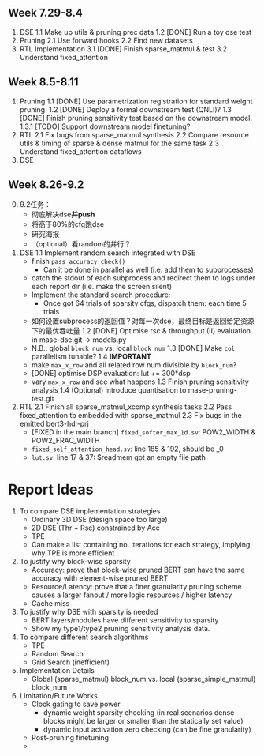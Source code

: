 ## Week 7.29-8.4
1. DSE
    1.1 Make up utils & pruning prec data
    1.2 [DONE] Run a toy dse test
2. Pruning
   2.1 Use forward hooks
   2.2 Find new datasets
3. RTL Implementation 
   3.1 [DONE] Finish sparse_matmul & test
   3.2 Understand fixed_attention


## Week 8.5-8.11

1. Pruning
   1.1 [DONE] Use parametrization registration for standard weight pruning.
   1.2 [DONE] Deploy a formal downstream test (QNLI)?
   1.3 [DONE] Finish pruning sensitivity test based on the downstream model.
      1.3.1 [TODO] Support downstream model finetuning?
2. RTL
   2.1 Fix bugs from sparse_matmul synthesis
   2.2 Compare resource utils & timing of sparse & dense matmul for the same task
   2.3 Understand fixed_attention dataflows
3. DSE



## Week 8.26-9.2
0. 9.2任务：
   * 彻底解决dse**并push**
   * 将高于80%的cfg跑dse
   * 研究海报
   * （optional）看random的并行？
1. DSE
   1.1 Implement random search integrated with DSE
      * finish `pass_accuracy_check()`
          * Can it be done in parallel as well (i.e. add them to subprocesses)
      * catch the stdout of each subprocess and redirect them to logs under each report dir (i.e. make the screen silent)
      * Implement the standard search procedure:
          * Once got 64 trials of sparsity cfgs, dispatch them: each time 5 trials
      * 如何设置subprocess的返回值？对每一次dse，最终目标是返回给定资源下的最优吞吐量
   1.2 [DONE] Optimise rsc & throughput (II) evaluation in mase-dse.git -> models.py
      * N.B.: global `block_num` vs. local `block_num`
   1.3 [DONE] Make `col` parallelism tunable?
   1.4 **IMPORTANT**
      * make `max_x_row` and all related row num divisible by `block_num`?
      * [DONE] optimise DSP evaluation: lut += 300*dsp
      * vary `max_x_row` and see what happens
   1.3 Finish pruning sensitivity analysis
   1.4 (Optional) introduce quantisation to mase-pruning-test.git
2. RTL
   2.1 Finish all sparse_matmul_xcomp synthesis tasks
   2.2 Pass fixed_attention tb embedded with sparse_matmul
   2.3 Fix bugs in the emitted bert3-hdl-prj
      * [FIXED in the main branch] `fixed_softer_max_1d.sv`: POW2_WIDTH & POW2_FRAC_WIDTH
      * `fixed_self_attention_head.sv`: line 185 & 192, should be _0
      * `lut.sv`: line 17 & 37: $readmem got an empty file path



# Report Ideas
1. To compare DSE implementation strategies
   * Ordinary 3D DSE (design space too large)
   * 2D DSE (Thr + Rsc) constrained by Acc
   * TPE
   * Can make a list containing no. iterations for each strategy, implying why TPE is more efficient
2. To justify why block-wise sparsity 
   * Accuracy: prove that block-wise pruned BERT can have the same accuracy with element-wise pruned BERT
   * Resource/Latency: prove that a finer granularity pruning scheme causes a larger fanout / more logic resources / higher latency
   * Cache miss
3. To justify why DSE with sparsity is needed
   * BERT layers/modules have different sensitivity to sparsity
   * Show my type1/type2 pruning sensitivity analysis data.
4. To compare different search algorithms
   * TPE
   * Random Search
   * Grid Search (inefficient)
5. Implementation Details
   * Global (sparse_matmul) block_num vs. local (sparse_simple_matmul) block_num
6. Limitation/Future Works
   * Clock gating to save power
      * dynamic weight sparsity checking (in real scenarios dense blocks might be larger or smaller than the statically set value)
      * dynamic input activation zero checking (can be fine granularity)
   * Post-pruning finetuning
   * 
  
  